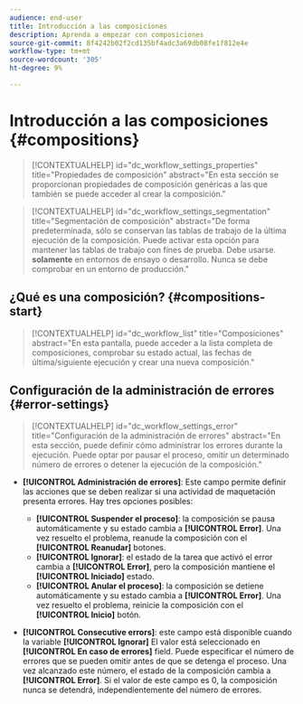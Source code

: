 ```yaml
---
audience: end-user
title: Introducción a las composiciones
description: Aprenda a empezar con composiciones
source-git-commit: 8f4242b02f2cd135bf4adc3a69db08fe1f812e4e
workflow-type: tm+mt
source-wordcount: '305'
ht-degree: 9%

---
```


# Introducción a las composiciones {#compositions}

>[!CONTEXTUALHELP]
>id="dc_workflow_settings_properties"
>title="Propiedades de composición"
>abstract="En esta sección se proporcionan propiedades de composición genéricas a las que también se puede acceder al crear la composición."

>[!CONTEXTUALHELP]
>id="dc_workflow_settings_segmentation"
>title="Segmentación de composición"
>abstract="De forma predeterminada, sólo se conservan las tablas de trabajo de la última ejecución de la composición. Puede activar esta opción para mantener las tablas de trabajo con fines de prueba. Debe usarse. **solamente** en entornos de ensayo o desarrollo. Nunca se debe comprobar en un entorno de producción."




## ¿Qué es una composición? {#compositions-start}


>[!CONTEXTUALHELP]
>id="dc_workflow_list"
>title="Composiciones"
>abstract="En esta pantalla, puede acceder a la lista completa de composiciones, comprobar su estado actual, las fechas de última/siguiente ejecución y crear una nueva composición."


## Configuración de la administración de errores  {#error-settings}

>[!CONTEXTUALHELP]
>id="dc_workflow_settings_error"
>title="Configuración de la administración de errores"
>abstract="En esta sección, puede definir cómo administrar los errores durante la ejecución. Puede optar por pausar el proceso, omitir un determinado número de errores o detener la ejecución de la composición."

* **[!UICONTROL Administración de errores]**: Este campo permite definir las acciones que se deben realizar si una actividad de maquetación presenta errores.
Hay tres opciones posibles:

   * **[!UICONTROL Suspender el proceso]**: la composición se pausa automáticamente y su estado cambia a **[!UICONTROL Error]**. Una vez resuelto el problema, reanude la composición con el **[!UICONTROL Reanudar]** botones.
   * **[!UICONTROL Ignorar]**: el estado de la tarea que activó el error cambia a **[!UICONTROL Error]**, pero la composición mantiene el **[!UICONTROL Iniciado]** estado.
   * **[!UICONTROL Anular el proceso]**: la composición se detiene automáticamente y su estado cambia a **[!UICONTROL Error]**. Una vez resuelto el problema, reinicie la composición con el **[!UICONTROL Inicio]** botón.

* **[!UICONTROL Consecutive errors]**: este campo está disponible cuando la variable **[!UICONTROL Ignorar]** El valor está seleccionado en **[!UICONTROL En caso de errores]** field. Puede especificar el número de errores que se pueden omitir antes de que se detenga el proceso. Una vez alcanzado este número, el estado de la composición cambia a **[!UICONTROL Error]**. Si el valor de este campo es 0, la composición nunca se detendrá, independientemente del número de errores.
